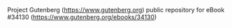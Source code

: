 Project Gutenberg (https://www.gutenberg.org) public repository for eBook #34130 (https://www.gutenberg.org/ebooks/34130)
